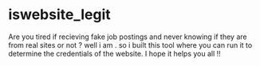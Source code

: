 # iswebsite_legit
Are you tired if recieving fake job postings and never knowing if they are from real sites or not ? well i am . so i built this tool where you can run it to determine the credentials of the website. I hope it helps you all !!
